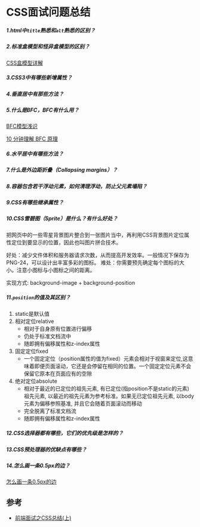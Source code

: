 # CSS面试问题总结

##### 1.html中``title``熟悉和``alt``熟悉的区别？

##### 2.标准盒模型和怪异盒模型的区别？

[CSS盒模型详解](https://juejin.im/post/59ef72f5f265da4320026f76?utm_medium=fe&utm_source=weixinqun)

##### 3.CSS3中有哪些新增属性？

##### 4.垂直居中有那些方法？

##### 5.什么是BFC，BFC有什么用？

[BFC模型浅识](https://juejin.im/post/5a0ab4326fb9a045211e3926)

[10 分钟理解 BFC 原理](https://zhuanlan.zhihu.com/p/25321647)

##### 6.水平居中有哪些方法？

##### 7.什么是外边距折叠（Collapsing margins）？

##### 8.容器包含若干浮动元素，如何清理浮动，防止父元素塌陷？

##### 9.CSS有哪些继承属性？

##### 10.CSS雪碧图（Sprite）是什么？有什么好处？

把网页中的一些零星背景图片整合到一张图片当中，再利用CSS背景图片定位属性定位到要显示的位置，因此也叫图片拼合技术。

好处：减少文件体积和服务器请求次数，从而提高开发效率。一般情况下保存为PNG-24，可以设计出丰富多彩的图标。
难处：你需要预先确定每个图标的大小。注意小图标与小图标之间的距离。

实现方式: background-image + background-position

##### 11.``position``的值及其区别？

1. static是默认值
2. 相对定位relative
    * 相对于自身原有位置进行偏移
    * 仍处于标准文档流中
    * 随即拥有偏移属性和z-index属性
3. 固定定位fixed
    * 一个固定定位（position属性的值为fixed）元素会相对于视窗来定位,这意味着即便页面滚动，它还是会停留在相同的位置。一个固定定位元素不会保留它原本在页面应有的空隙
4. 绝对定位absolute
    * 相对于最近的已定位的祖先元素, 有已定位(指position不是static的元素)祖先元素, 以最近的祖先元素为参考标准。如果无已定位祖先元素, 以body元素为偏移参照基准, 并且它会随着页面滚动而移动
    * 完全脱离了标准文档流
    * 随即拥有偏移属性和z-index属性

##### 12.CSS选择器都有哪些，它们的优先级是怎样的？

##### 13.CSS预处理器的优缺点有哪些？

##### 14.怎么画一条0.5px的边？

[怎么画一条0.5px的边](https://juejin.im/post/5ab65f40f265da2384408a95)

## 参考

* [前端面试之CSS总结(上)](https://segmentfault.com/a/1190000006890725)